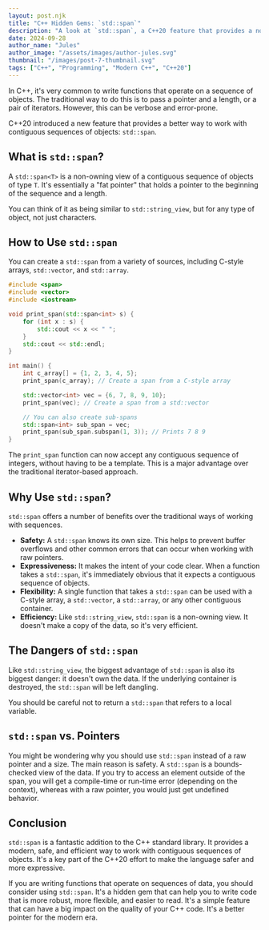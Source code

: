 ```yaml
---
layout: post.njk
title: "C++ Hidden Gems: `std::span`"
description: "A look at `std::span`, a C++20 feature that provides a non-owning view of a contiguous sequence of objects."
date: 2024-09-28
author_name: "Jules"
author_image: "/assets/images/author-jules.svg"
thumbnail: "/images/post-7-thumbnail.svg"
tags: ["C++", "Programming", "Modern C++", "C++20"]
---
```


In C++, it's very common to write functions that operate on a sequence of objects. The traditional way to do this is to pass a pointer and a length, or a pair of iterators. However, this can be verbose and error-prone.

C++20 introduced a new feature that provides a better way to work with contiguous sequences of objects: `std::span`.

## What is `std::span`?

A `std::span<T>` is a non-owning view of a contiguous sequence of objects of type `T`. It's essentially a "fat pointer" that holds a pointer to the beginning of the sequence and a length.

You can think of it as being similar to `std::string_view`, but for any type of object, not just characters.

## How to Use `std::span`

You can create a `std::span` from a variety of sources, including C-style arrays, `std::vector`, and `std::array`.

```cpp
#include <span>
#include <vector>
#include <iostream>

void print_span(std::span<int> s) {
    for (int x : s) {
        std::cout << x << " ";
    }
    std::cout << std::endl;
}

int main() {
    int c_array[] = {1, 2, 3, 4, 5};
    print_span(c_array); // Create a span from a C-style array

    std::vector<int> vec = {6, 7, 8, 9, 10};
    print_span(vec); // Create a span from a std::vector

    // You can also create sub-spans
    std::span<int> sub_span = vec;
    print_span(sub_span.subspan(1, 3)); // Prints 7 8 9
}
```

The `print_span` function can now accept any contiguous sequence of integers, without having to be a template. This is a major advantage over the traditional iterator-based approach.

## Why Use `std::span`?

`std::span` offers a number of benefits over the traditional ways of working with sequences.

*   **Safety:** A `std::span` knows its own size. This helps to prevent buffer overflows and other common errors that can occur when working with raw pointers.
*   **Expressiveness:** It makes the intent of your code clear. When a function takes a `std::span`, it's immediately obvious that it expects a contiguous sequence of objects.
*   **Flexibility:** A single function that takes a `std::span` can be used with a C-style array, a `std::vector`, a `std::array`, or any other contiguous container.
*   **Efficiency:** Like `std::string_view`, `std::span` is a non-owning view. It doesn't make a copy of the data, so it's very efficient.

## The Dangers of `std::span`

Like `std::string_view`, the biggest advantage of `std::span` is also its biggest danger: it doesn't own the data. If the underlying container is destroyed, the `std::span` will be left dangling.

You should be careful not to return a `std::span` that refers to a local variable.

## `std::span` vs. Pointers

You might be wondering why you should use `std::span` instead of a raw pointer and a size. The main reason is safety. A `std::span` is a bounds-checked view of the data. If you try to access an element outside of the span, you will get a compile-time or run-time error (depending on the context), whereas with a raw pointer, you would just get undefined behavior.

## Conclusion

`std::span` is a fantastic addition to the C++ standard library. It provides a modern, safe, and efficient way to work with contiguous sequences of objects. It's a key part of the C++20 effort to make the language safer and more expressive.

If you are writing functions that operate on sequences of data, you should consider using `std::span`. It's a hidden gem that can help you to write code that is more robust, more flexible, and easier to read. It's a simple feature that can have a big impact on the quality of your C++ code. It's a better pointer for the modern era.
